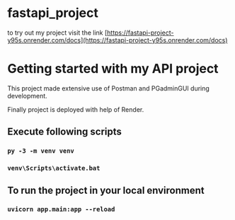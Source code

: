 # fastapi_project
 to try out my project visit the link [https://fastapi-project-y95s.onrender.com/docs](https://fastapi-project-y95s.onrender.com/docs)

 # Getting started with my API project
 
 This project made extensive use of Postman and PGadminGUI during development.

 Finally project is deployed with help of Render.

 ## Execute following scripts

 ### `py -3 -m venv venv`

 ### `venv\Scripts\activate.bat`

 ## To run the project in your local environment 

 ### `uvicorn app.main:app --reload`
